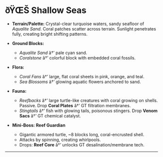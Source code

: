 ﻿# ðŸŒŠ Shallow Seas

- **Terrain/Palette:**
  Crystal-clear turquoise waters, sandy seafloor of _Aqualite Sand_. Coral patches scatter across terrain. Sunlight penetrates fully, creating bright shifting patterns.

- **Ground Blocks:**

  - _Aqualite Sand_ â†’ pale cyan sand.
  - _Coralstone_ â†’ colorful block with embedded coral fossils.

- **Flora:**

  - _Coral Fans_ â†’ large, flat coral sheets in pink, orange, and teal.
  - _Sea Blossoms_ â†’ glowing aquatic flowers anchored to sand.

- **Fauna:**

  - _Reefbacks_ â†’ large turtle-like creatures with coral growing on shells. Passive. Drop **Coral Plates** â†’ GT filtration membranes.
  - _Stingtails_ â†’ fish with glowing tails, poisonous stingers. Drop **Venom Sacs** â†’ GT chemical catalyst.

- **Mini-Boss:** **Reef Guardian**

  - Gigantic armored turtle, \~8 blocks long, coral-encrusted shell.
  - Attacks by spinning, creating whirlpools.
  - Drops: **Reef Core** â†’ unlocks GT desalination/membrane tech.

---

##
